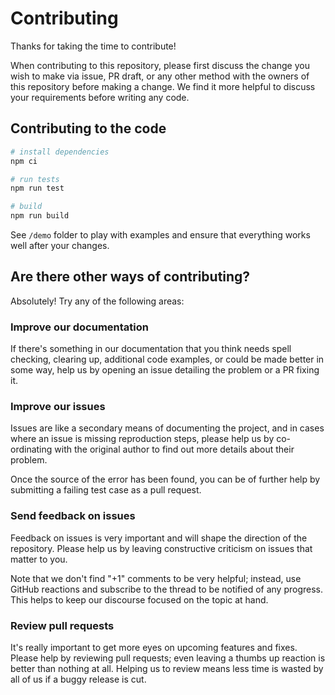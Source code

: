# Contributing

Thanks for taking the time to contribute!

When contributing to this repository, please first discuss the change you wish to make via issue, PR draft, or any other method with the owners of this repository before making a change.
We find it more helpful to discuss your requirements before writing any code.

## Contributing to the code

```bash
# install dependencies
npm ci

# run tests
npm run test

# build
npm run build
```

See `/demo` folder to play with examples and ensure that everything works well after your changes.


## Are there other ways of contributing?

Absolutely! Try any of the following areas:

### Improve our documentation

If there's something in our documentation that you think needs spell checking, clearing up, additional code examples, or could be made better in some way, help us by opening an issue detailing the problem or a PR fixing it.

### Improve our issues

Issues are like a secondary means of documenting the project, and in cases where an issue is missing reproduction steps, please help us by co-ordinating with the original author to find out more details about their problem.

Once the source of the error has been found, you can be of further help by submitting a failing test case as a pull request.

### Send feedback on issues

Feedback on issues is very important and will shape the direction of the repository. Please help us by leaving constructive criticism on issues that matter to you.

Note that we don't find "+1" comments to be very helpful; instead, use GitHub reactions and subscribe to the thread to be notified of any progress. This helps to keep our discourse focused on the topic at hand.

### Review pull requests

It's really important to get more eyes on upcoming features and fixes. Please help by reviewing pull requests; even leaving a thumbs up reaction is better than nothing at all. Helping us to review means less time is wasted by all of us if a buggy release is cut.
